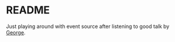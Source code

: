 
# README

Just playing around with event source after listening to good talk by [George](https://github.com/stayradiated).
